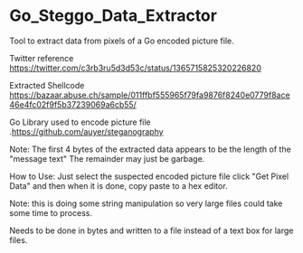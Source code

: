 # Go_Steggo_Data_Extractor

Tool to extract data from pixels of a Go encoded picture file.

Twitter reference  https://twitter.com/c3rb3ru5d3d53c/status/1365715825320226820

Extracted Shellcode https://bazaar.abuse.ch/sample/011ffbf555965f79fa9876f8240e0779f8ace46e4fc02f9f5b37239069a6cb55/

Go Library used to encode picture file .https://github.com/auyer/steganography

Note: The first 4 bytes of the extracted data appears to be the length of the "message text"
      The remainder may just be garbage.
      
How to Use: Just select the suspected encoded picture file click "Get Pixel Data" and then when it is done, copy paste to a hex editor.


Note: this is doing some string manipulation so very large files could take some time to process.

Needs to be done in bytes and written to a file instead of a text box for large files.
